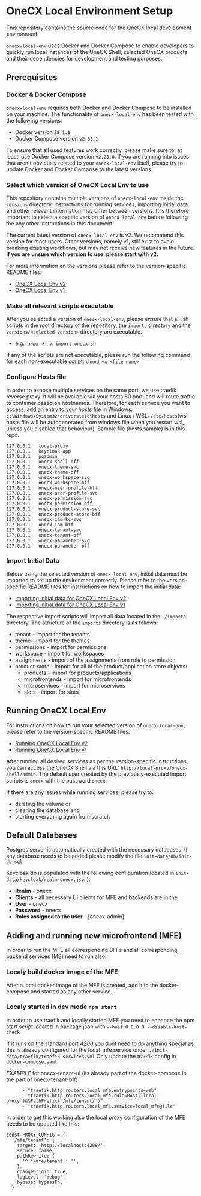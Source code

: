 # OneCX Local Environment Setup

This repository contains the source code for the OneCX local development environment. 

`onecx-local-env` uses Docker and Docker Compose to enable developers to quickly run local instances of the OneCX Shell, selected OneCX products and their dependencies for development and testing purposes.

## Prerequisites

### Docker & Docker Compose
`onecx-local-env` requires both Docker and Docker Compose to be installed on your machine. The functionality of `onecx-local-env` has been tested with the following versions:

- Docker version `28.1.1`
- Docker Compose version `v2.35.1`

To ensure that all used features work correctly, please make sure to, at least, use Docker Compose version `v2.20.0`. If you are running into issues that aren't obviously related to your `onecx-local-env` itself, please try to update Docker and Docker Compose to the latest versions.

### Select which version of OneCX Local Env to use
This repository contains multiple versions of `onecx-local-env` inside the `versions` directory. Instructions for running services, importing initial data and other relevant information may differ between versions. It is therefore important to select a specific version of `onecx-local-env` before following the any other instructions in this document.

The current latest version of `onecx-local-env` is v2. We recommend this version for most users. Other versions, namely v1, still exist to avoid breaking existing workflows, but may not receive new features in the future. **If you are unsure which version to use, please start with v2.**

For more information on the versions please refer to the version-specific README files:
- [OneCX Local Env v2](./versions/v2/README.md)
- [OneCX Local Env v1](./versions/v1/README.md)

### Make all relevant scripts executable
After you selected a version of `onecx-local-env`, please ensure that all .sh scripts in the root directory of the repository, the `imports` directory and the `versions/<selected-version>` directory are executable.
- e.g. `-rwxr-xr-x import-onecx.sh`

If any of the scripts are not executable, please run the following command for each non-executable script:
 `chmod +x <file name>`

### Configure Hosts file

In order to expose multiple services on the same port, we use traefik reverse proxy. It will be available via your hosts 80 port, and will route traffic to container based on hostnames.
Therefore, for each service you want to access, add an entry to your *hosts* file in Windows: `c:\Windows\System32\drivers\etc\hosts` and Linux / WSL: `/etc/hosts`(wsl hosts file will be autogenerated from windows file when you restart wsl, unless you disabled that behaviour). Sample file (hosts.sample) is in this repo.

```
127.0.0.1   local-proxy
127.0.0.1   keycloak-app
127.0.0.1   pgadmin
127.0.0.1   onecx-shell-bff
127.0.0.1   onecx-theme-svc
127.0.0.1   onecx-theme-bff
127.0.0.1   onecx-workspace-svc
127.0.0.1   onecx-workspace-bff
127.0.0.1   onecx-user-profile-bff
127.0.0.1   onecx-user-profile-svc
127.0.0.1   onecx-permission-svc
127.0.0.1   onecx-permission-bff
127.0.0.1   onecx-product-store-svc
127.0.0.1   onecx-product-store-bff
127.0.0.1   onecx-iam-kc-svc
127.0.0.1   onecx-iam-bff
127.0.0.1   onecx-tenant-svc
127.0.0.1   onecx-tenant-bff
127.0.0.1   onecx-parameter-svc
127.0.0.1   onecx-parameter-bff
```

### Import Initial Data

Before using the selected version of `onecx-local-env`, initial data must be imported to set up the environment correctly. Please refer to the version-specific README files for instructions on how to import the initial data:
- [Importing initial data for OneCX Local Env v2](./versions/v2/README.md#importing-initial-data)
- [Importing initial data for OneCX Local Env v1](./versions/v1/README.md#importing-initial-data)

The respective import scripts will import all data located in the `./imports` directory. The structure of the `imports` directory is as follows:

* tenant - import for the tenants
* theme - import for the themes
* permissions - import for permissions
* workspace - import for workspaces
* assignments - import of the assignments from role to permission
* product-store - import for all of the product/application store objects:
  * products - import for products/applications
  * microfrontends - import for microfrontends
  * microservices - import for microservices
  * slots - import for slots

## Running OneCX Local Env
For instructions on how to run your selected version of `onecx-local-env`, please refer to the version-specific README files:
- [Running OneCX Local Env v2](./versions/v2/README.md#running-onecx-local-env-v2)
- [Running OneCX Local Env v1](./versions/v1/README.md#running-onecx-local-env-v1)

After running all desired services as per the version-specific instructions, you can access the OneCX Shell via this URL: `http://local-proxy/onecx-shell/admin`. The default user created by the previously-executed import scripts is `onecx` with the password `onecx`.

If there are any issues while running services, please try to:
* deleting the volume or 
* clearing the database and
* starting everything again from scratch

## Default Databases

Postgres server is automatically created with the necessary databases.
If any database needs to be added please modify the file `init-data/db/init-db.sql`

Keycloak db is populated with the following configuration(located in `init-data/keycloak/realm-onecx.json`):

- **Realm** - onecx
- **Clients** - all necessary UI clients for MFE and backends are in the
- **User** - onecx
- **Password** - onecx
- **Roles assigned to the user** - [onecx-admin]

## Adding and running new microfrontend (MFE)

In order to run the MFE all corresponding BFFs and all corresponding backend services (MS) need to run also.

### Localy build docker image of the MFE

After a local docker image of the MFE is created, add it to the docker-compose and started as any other service.

### Localy started in dev mode `npm start`

In order to use traefik and locally started MFE you need to enhance the npm start script located in package.json with `--host 0.0.0.0 --disable-host-check`

If it runs on the standard port *4200* you dont need to do anything special as this is already configured for the local_mfe service under `./init-data/traefik/traefik-services.yml`
Only update the traefik config in `docker-compose.yaml`

*EXAMPLE* for onecx-tenant-ui (its already part of the docker-compose in the part of onecx-tenant-bff)
```
	  - "traefik.http.routers.local_mfe.entrypoints=web"
      - "traefik.http.routers.local_mfe.rule=Host(`local-proxy`)&&PathPrefix(`/mfe/tenant/`)"
      - "traefik.http.routers.local_mfe.service=local_mfe@file"
```

In order to get this working also the local proxy configuration of the MFE needs to be updated like this:
```
const PROXY_CONFIG = {
  '/mfe/tenant': {
    target: 'http://localhost:4200/',
    secure: false,
    pathRewrite: {
      '^.*/mfe/tenant': '',
    },
    changeOrigin: true,
    logLevel: 'debug',
    bypass: bypassFn,
  }
```
